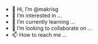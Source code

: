- 👋 Hi, I’m @makrisg
- 👀 I’m interested in ...
- 🌱 I’m currently learning ...
- 💞️ I’m looking to collaborate on ...
- 📫 How to reach me ...

<!---
makrisg/makrisg is a ✨ special ✨ repository because its `README.md` (this file) appears on your GitHub profile.
You can click the Preview link to take a look at your changes.
--->
